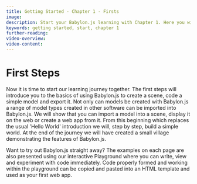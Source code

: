 ```yaml
---
title: Getting Started - Chapter 1 - Firsts
image: 
description: Start your Babylon.js learning with Chapter 1. Here you will begin a journey of learning to build a simple world step by step.
keywords: getting started, start, chapter 1
further-reading:
video-overview:
video-content:
---
```


# First Steps

Now it is time to start our learning journey together. The first steps will introduce you to the basics of using Babylon.js to create a scene, code a simple model and export it. Not only can models be created with Babylon.js a range of model types created in other software can be imported into Babylon.js. We will show that you can import a model into a scene, display it on the web or create a web app from it. From this beginning which replaces the usual 'Hello World' introduction we will, step by step, build a simple world. At the end of the journey we will have created a small village demonstrating the features of Babylon.js. 

Want to try out Babylon.js straight away? The examples on each page are also presented using our interactive Playground where you can write, view and experiment with code immediately. Code properly formed and working within the playground can be copied and pasted into an HTML template and used as your first web app.
